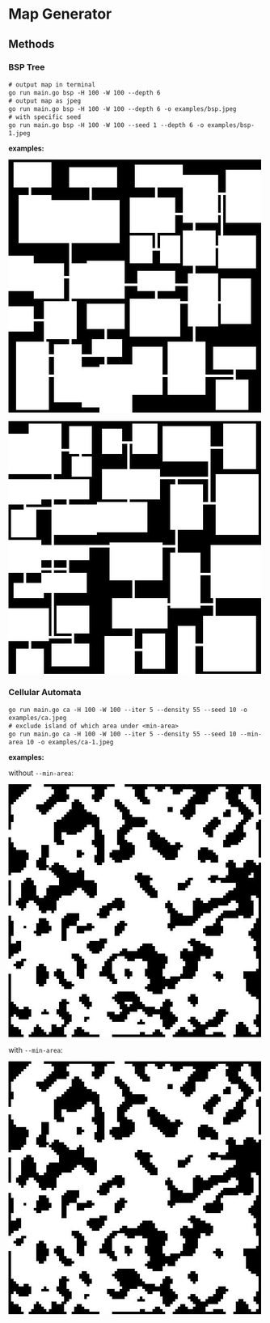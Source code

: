 # Map Generator

## Methods

### BSP Tree

```shell
# output map in terminal
go run main.go bsp -H 100 -W 100 --depth 6
# output map as jpeg
go run main.go bsp -H 100 -W 100 --depth 6 -o examples/bsp.jpeg
# with specific seed
go run main.go bsp -H 100 -W 100 --seed 1 --depth 6 -o examples/bsp-1.jpeg
```

**examples:**

![bsp](examples/bsp.jpeg)

![bsp-1](examples/bsp-1.jpeg)


### Cellular Automata

```shell
go run main.go ca -H 100 -W 100 --iter 5 --density 55 --seed 10 -o examples/ca.jpeg
# exclude island of which area under <min-area> 
go run main.go ca -H 100 -W 100 --iter 5 --density 55 --seed 10 --min-area 10 -o examples/ca-1.jpeg
```

**examples:**

without `--min-area`:

![ca](examples/ca.jpeg)

with `--min-area`:

![ca-1](examples/ca-1.jpeg)
